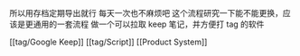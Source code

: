 所以用存档定期导出就行
每天一次也不麻烦吧
这个流程研究一下能不能更换，应该是更通用的一套流程
做一个可以拉取 keep 笔记，并方便打 tag 的软件

[[tag/Google Keep]] [[tag/Script]] [[Product System]]